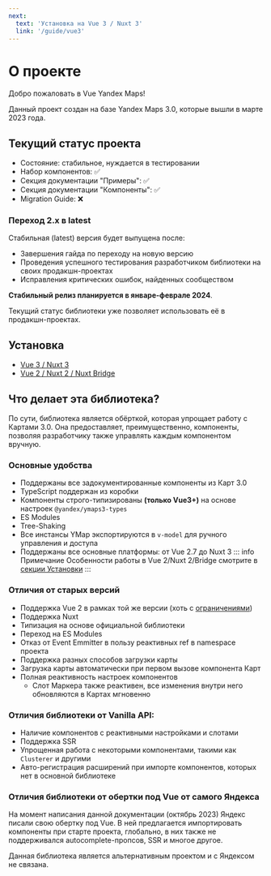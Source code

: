 ```yaml
---
next:
  text: 'Установка на Vue 3 / Nuxt 3'
  link: '/guide/vue3'
---
```


# О проекте

Добро пожаловать в Vue Yandex Maps!

Данный проект создан на базе Yandex Maps 3.0, которые вышли в марте 2023 года.

## Текущий статус проекта
- Состояние: стабильное, нуждается в тестировании
- Набор компонентов: ✅
- Секция документации "Примеры": ✅
- Секция документации "Компоненты": ✅
- Migration Guide: ❌

### Переход 2.х в latest

Стабильная (latest) версия будет выпущена после:
- Завершения гайда по переходу на новую версию
- Проведения успешного тестирования разработчиком библиотеки на своих продакшн-проектах
- Исправления критических ошибок, найденных сообществом

**Стабильный релиз планируется в январе-феврале 2024**. 

Текущий статус библиотеки уже позволяет использовать её в продакшн-проектах.

## Установка
- [Vue 3 / Nuxt 3](/guide/vue3)
- [Vue 2 / Nuxt 2 / Nuxt Bridge](/guide/vue2)

## Что делает эта библиотека?

По сути, библиотека является обёрткой, которая упрощает работу с Картами 3.0. Она предоставляет, преимущественно,
компоненты, позволяя разработчику также управлять каждым компонентом вручную.

### Основные удобства

- Поддержаны все задокументированные компоненты из Карт 3.0
- TypeScript поддержан из коробки
- Компоненты строго-типизированы **(только Vue3+)** на основе настроек `@yandex/ymaps3-types`
- ES Modules
- Tree-Shaking
- Все инстансы YMap экспортируются в `v-model` для ручного управления и доступа
- Поддержаны все основные платформы: от Vue 2.7 до Nuxt 3
::: info Примечание
Особенности работы в Vue 2/Nuxt 2/Bridge смотрите в [секции Установки](/guide/vue2)
:::

### Отличия от старых версий
- Поддержка Vue 2 в рамках той же версии (хоть с [ограничениями](/guide/vue2))
- Поддержка Nuxt
- Типизация на основе официальной библиотеки
- Переход на ES Modules
- Отказ от Event Emmitter в пользу реактивных ref в namespace проекта
- Поддержка разных способов загрузки карты
- Загрузка карты автоматически при первом вызове компонента Карт
- Полная реактивность настроек компонентов
  - Слот Маркера также реактивен, все изменения внутри него обновляются в Картах мгновенно

### Отличия библиотеки от Vanilla API:

- Наличие компонентов с реактивными настройками и слотами
- Поддержка SSR
- Упрощенная работа с некоторыми компонентами, такими как `Clusterer` и другими
- Авто-регистрация расширений при импорте компонентов, которых нет в основной библиотеке

### Отличия библиотеки от обертки под Vue от самого Яндекса

На момент написания данной документации (октябрь 2023) Яндекс писали свою обертку под Vue. В ней предлагается
импортировать компоненты при старте проекта, глобально, в них также не поддерживался autocomplete-пропсов, SSR и многое
другое.

Данная библиотека является альтернативным проектом и с Яндексом не связана.
